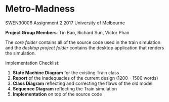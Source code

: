# Metro-Madness
SWEN30006 Assignment 2 2017 University of Melbourne

**Project Group Members**: Tin Bao, Richard Sun, Victor Phan

The *core folder* contains all of the source code used in the train simulation and the *desktop project folder* contains the desktop application that renders the simulation.

Implementation Checklist:

1. **State Machine Diagram** for the existing Train class
2. **Report** of the inadequacies of the current design (1200 - 1500 words)
3. **Class Diagram** reflecting and correcting the flaws of the old model
4. **Sequence Diagram** reflecting the Train simulation
5. **Implementation** on top of the source code

